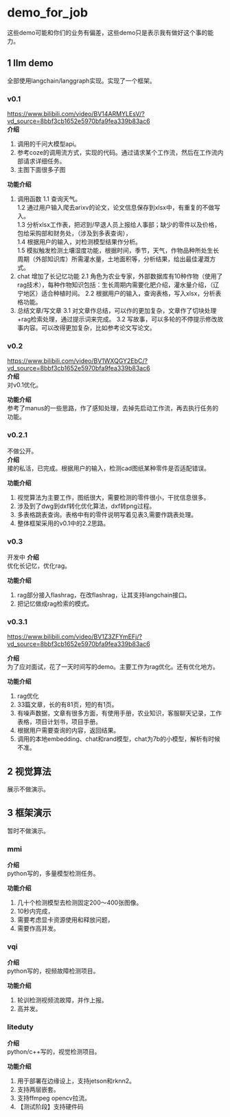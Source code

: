 # demo_for_job  
这些demo可能和你们的业务有偏差，这些demo只是表示我有做好这个事的能力。
## 1 llm demo
全部使用langchain/langgraph实现。实现了一个框架。
### v0.1  
https://www.bilibili.com/video/BV14ARMYLEsV/?vd_source=8bbf3cb1652e5970bfa9fea339b83ac6   
**介绍**  
1. 调用的千问大模型api。   
2. 参考coze的调用流方式，实现的代码。通过请求某个工作流，然后在工作流内部请求详细任务。
3. 主图下面很多子图

**功能介绍**  
1. 调用函数
  1.1 查询天气。  
  1.2 通过用户输入爬去arixv的论文，论文信息保存到xlsx中，有重复的不做写入。  
  1.3 分析xlsx工作表，把迟到/早退人员上报给人事部；缺少的零件以及价格，包给采购部和财务处，（涉及到多表查询），  
  1.4 根据用户的输入，对检测模型结果作分析。  
  1.5 模拟触发检测土壤湿度功能，根据时间，季节，天气，作物品种所处生长周期（外部知识库）所需灌水量，土地面积等，分析结果，给出最佳灌溉方式。
2. chat  增加了长记忆功能
  2.1 角色为农业专家，外部数据库有10种作物（使用了rag技术），每种作物知识包括：生长周期内需要化肥介绍，灌水量介绍，（辽宁地区）适合种植时间。
  2.2 根据用户的输入，查询表格，写入xlsx，分析表格功能。
3. 总结文章/写文章
   3.1 对文章作总结，可以作的更加复杂，文章作了切块处理+rag检索处理，通过提示词来完成。
   3.2 写故事，可以多轮的不停提示修改故事内容。可以改得更加复杂，比如参考论文写论文。
   
### v0.2
https://www.bilibili.com/video/BV1WXQGY2EbC/?vd_source=8bbf3cb1652e5970bfa9fea339b83ac6  
**介绍**   
对v0.1优化。  

**功能介绍**    
参考了manus的一些思路，作了感知处理，去掉先启动工作流，再去执行任务的功能。 
### v0.2.1
不做公开。  
**介绍**   
接的私活，已完成。根据用户的输入，检测cad图纸某种零件是否适配错误。 

**功能介绍**    
1. 视觉算法为主要工作，图纸很大，需要检测的零件很小，干扰信息很多。
2. 涉及到了dwg到dxf转化优化算法，dxf转png过程。
3. 多表格跳表查询。表格中有的零件说明写着见表3,需要作跳表处理。
4. 整体框架采用的v0.1中的2.2思路。

### v0.3
开发中
**介绍**   
优化长记忆，优化rag。

**功能介绍**    
1. rag部分接入flashrag，在改flashrag，让其支持langchain接口。
2. 把记忆做成rag检索的模式。

### v0.3.1
https://www.bilibili.com/video/BV1Z3ZFYmEFj/?vd_source=8bbf3cb1652e5970bfa9fea339b83ac6

**介绍**   
为了应对面试，花了一天时间写的demo。主要工作为rag优化。还有优化地方。

**功能介绍**    
1. rag优化
2. 33篇文章，长的有81页，短的有1页。
3. 有噪声数据，文章有很多方面，有使用手册，农业知识，客服聊天记录，工作表格，项目计划书，项目手册。
4. 根据用户需要查询的内容，返回结果。
5. 调用的本地embedding、chat和rand模型，chat为7b的小模型，解析有时候不准。
## 2 视觉算法
展示不做演示。
## 3 框架演示
暂时不做演示。
### mmi
**介绍**  
python写的，多量模型检测任务。

**功能介绍** 
1. 几十个检测模型去检测固定200～400张图像。
2. 10秒内完成，
3. 需要考虑显卡资源使用和释放问题，
4. 需要作高并发。

### vqi
**介绍**  
python写的，视频故障检测项目。 

**功能介绍** 
1. 轮训检测视频流故障，并作上报。
2. 高并发。

### liteduty
**介绍**  
python/c++写的，视觉检测项目。  

**功能介绍**  
1. 用于部署在边缘设上，支持jetson和rknn2。
2. 支持两层嵌套。
3. 支持ffmpeg opencv拉流。
4. 【测试阶段】支持硬件码



